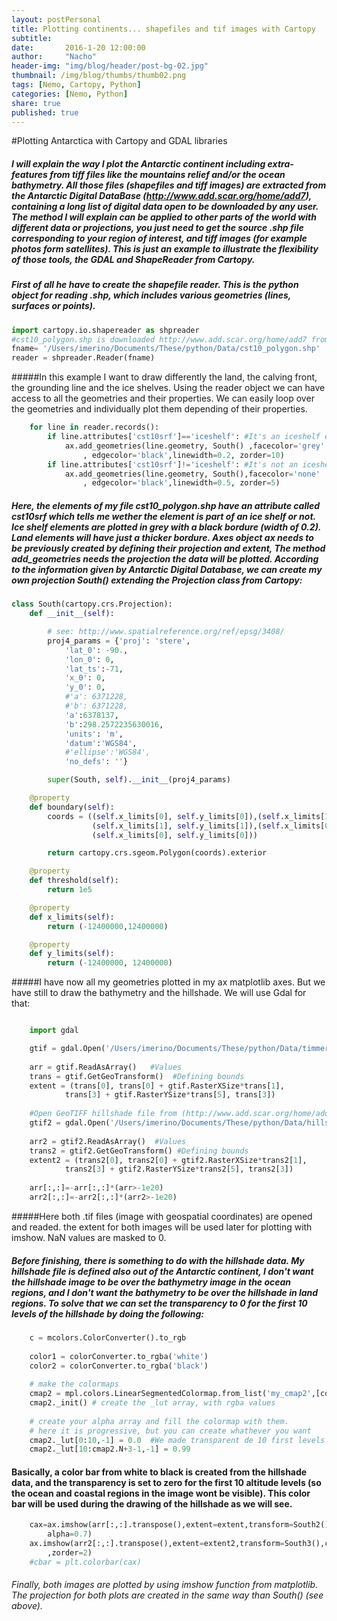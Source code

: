 ```yaml
---
layout: postPersonal
title: Plotting continents... shapefiles and tif images with Cartopy
subtitle:
date:       2016-1-20 12:00:00
author:     "Nacho"
header-img: "img/blog/header/post-bg-02.jpg"
thumbnail: /img/blog/thumbs/thumb02.png
tags: [Nemo, Cartopy, Python]
categories: [Nemo, Python]
share: true
published: true
---
```


#Plotting Antarctica with Cartopy and GDAL libraries

##### I will explain the way I plot the Antarctic continent including extra-features from tiff files like the mountains relief and/or the ocean bathymetry. All those files (shapefiles and tiff images) are extracted from the Antarctic Digital DataBase (http://www.add.scar.org/home/add7), containing a long list of digital data open to be downloaded by any user. The method I will explain can be applied to other parts of the world with different data or projections, you just need to get the source .shp file corresponding to your region of interest, and tiff images (for example photos form satellites). This is just an example to illustrate the flexibility of those tools, the GDAL and ShapeReader from Cartopy.
##### First of all he have to create the shapefile reader. This is the python object for reading .shp, which includes various geometries (lines, surfaces or points).

```python
import cartopy.io.shapereader as shpreader
#cst10_polygon.shp is downloaded http://www.add.scar.org/home/add7 from 
fname= '/Users/imerino/Documents/These/python/Data/cst10_polygon.shp' 
reader = shpreader.Reader(fname)
``` 


#####In this example I want to draw differently the land, the calving front, the grounding line and the ice shelves. Using the reader object we can have access to all the geometries and their properties. We can easily loop over the geometries and individually plot them depending of their properties. 
```python
    for line in reader.records():
        if line.attributes['cst10srf']=='iceshelf': #It's an iceshelf element
            ax.add_geometries(line.geometry, South() ,facecolor='grey' 
            	, edgecolor='black',linewidth=0.2, zorder=10) 
        if line.attributes['cst10srf']!='iceshelf': #It's not an iceshelf element
            ax.add_geometries(line.geometry, South(),facecolor='none'
            	, edgecolor='black',linewidth=0.5, zorder=5)
```
##### Here, the elements of my file cst10_polygon.shp have an attribute called cst10srf which tells me wether the element is part of an ice shelf or not. Ice shelf elements are plotted in grey with a black bordure (width of 0.2). Land elements will have just a thicker bordure. Axes object ax needs to be previously created by defining their projection and extent, The method add_geometries needs the projection the data will be plotted. According to the information given by Antarctic Digital Database, we can create my own projection South() extending the Projection class from Cartopy:
```python
class South(cartopy.crs.Projection):
    def __init__(self):

        # see: http://www.spatialreference.org/ref/epsg/3408/
        proj4_params = {'proj': 'stere',
            'lat_0': -90.,
            'lon_0': 0,
            'lat_ts':-71,
            'x_0': 0,
            'y_0': 0,
            #'a': 6371228,
            #'b': 6371228,
            'a':6378137,
            'b':298.2572235630016,
            'units': 'm',
            'datum':'WGS84',
            #'ellipse':'WGS84',
            'no_defs': ''}

        super(South, self).__init__(proj4_params)

    @property
    def boundary(self):
        coords = ((self.x_limits[0], self.y_limits[0]),(self.x_limits[1], self.y_limits[0]),
                  (self.x_limits[1], self.y_limits[1]),(self.x_limits[0], self.y_limits[1]),
                  (self.x_limits[0], self.y_limits[0]))

        return cartopy.crs.sgeom.Polygon(coords).exterior

    @property
    def threshold(self):
        return 1e5

    @property
    def x_limits(self):
        return (-12400000,12400000)

    @property
    def y_limits(self):
        return (-12400000, 12400000)
```




#####I have now all my geometries plotted in my ax matplotlib axes. But we have still to draw the bathymetry and the hillshade. We will use Gdal for that:

```python

	import gdal

    gtif = gdal.Open('/Users/imerino/Documents/These/python/Data/timmermann_bathy.tif')
  
    arr = gtif.ReadAsArray()   #Values
    trans = gtif.GetGeoTransform()  #Defining bounds
    extent = (trans[0], trans[0] + gtif.RasterXSize*trans[1],
            trans[3] + gtif.RasterYSize*trans[5], trans[3])
    
    #Open GeoTIFF hillshade file from (http://www.add.scar.org/home/add6)
    gtif2 = gdal.Open('/Users/imerino/Documents/These/python/Data/hillshade.tif')
    
    arr2 = gtif2.ReadAsArray()  #Values
    trans2 = gtif2.GetGeoTransform() #Defining bounds
    extent2 = (trans2[0], trans2[0] + gtif2.RasterXSize*trans2[1],
            trans2[3] + gtif2.RasterYSize*trans2[5], trans2[3])
            
    arr[:,:]=-arr[:,:]*(arr>-1e20)
    arr2[:,:]=-arr2[:,:]*(arr2>-1e20)
```


#####Here both .tif files (image with geospatial coordinates) are opened and readed. the extent for both images will be used later for plotting with imshow. NaN values are masked to 0.




##### Before finishing, there is something to do with the hillshade data. My hillshade file is defined also out of the Antarctic continent, I don't want the hillshade image to be over the bathymetry image in the ocean regions, and I don't want the bathymetry to be over the hillshade in land regions. To solve that we can set the transparency to 0 for the first 10 levels of the hillshade by doing the following: 

```python
    c = mcolors.ColorConverter().to_rgb
    
    color1 = colorConverter.to_rgba('white')
    color2 = colorConverter.to_rgba('black')
    
    # make the colormaps
    cmap2 = mpl.colors.LinearSegmentedColormap.from_list('my_cmap2',[color1,color2],256)
    cmap2._init() # create the _lut array, with rgba values
    
    # create your alpha array and fill the colormap with them.
    # here it is progressive, but you can create whathever you want
    cmap2._lut[0:10,-1] = 0.0  #We made transparent de 10 first levels of hillshade, 
    cmap2._lut[10:cmap2.N+3-1,-1] = 0.99
```

#### Basically, a color bar from white to black is created from the hillshade data, and the transparency is set to zero for the first 10 altitude levels (so the ocean and coastal regions in the image wont be visible). This color bar will be used during the drawing of the hillshade as we will see.

```python
	cax=ax.imshow(arr[:,:].transpose(),extent=extent,transform=South2(),cmap='Blues',
		alpha=0.7)
	ax.imshow(arr2[:,:].transpose(),extent=extent2,transform=South3(),cmap=cmap2
		,zorder=2)
	#cbar = plt.colorbar(cax)
```

###### Finally, both images are plotted by using imshow function from matplotlib. The projection for both plots are created in the same way than South() (see above). 


